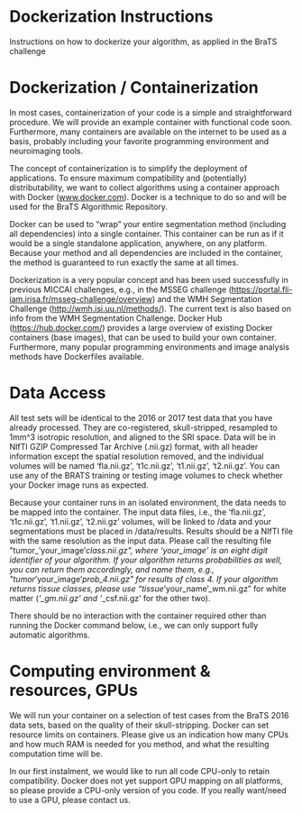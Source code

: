 # Dockerization Instructions
Instructions on how to dockerize your algorithm, as applied in the BraTS challenge

# Dockerization / Containerization
In most cases, containerization of your code is a simple and straightforward procedure. We will provide an example container with functional code soon. Furthermore, many containers are available on the internet to be used as a basis, probably including your favorite programming environment and neuroimaging tools.

The concept of containerization is to simplify the deployment of applications. To ensure maximum compatibility and (potentially) distributability, we want to collect algorithms using a container approach with Docker (www.docker.com). Docker is a technique to do so and will be used for the BraTS Algorithmic Repository.

Docker can be used to “wrap” your entire segmentation method (including all dependencies) into a single container. This container can be run as if it would be a single standalone application, anywhere, on any platform. Because your method and all dependencies are included in the container, the method is guaranteed to run exactly the same at all times.

Dockerization is a very popular concept and has been used successfully in previous MICCAI challenges, e.g., in the MSSEG challenge (https://portal.fli-iam.irisa.fr/msseg-challenge/overview) and the WMH Segmentation Challenge (http://wmh.isi.uu.nl/methods/). The current text is also based on info from the WMH Segmentation Challenge. Docker Hub (https://hub.docker.com/) provides a large overview of existing Docker containers (base images), that can be used to build your own container. Furthermore, many popular programming environments and image analysis methods have Dockerfiles available.

# Data Access
All test sets will be identical to the 2016 or 2017 test data that you have already processed. They are co-registered, skull-stripped, resampled to 1mm^3 isotropic resolution, and aligned to the SRI space. Data will be in NIfTI GZIP Compressed Tar Archive (.nii.gz) format, with all header information except the spatial resolution removed, and the individual volumes will be named ‘fla.nii.gz’, ‘t1c.nii.gz’, ‘t1.nii.gz’, ‘t2.nii.gz’. You can use any of the BRATS training or testing image volumes to check whether your Docker image runs as expected.

Because your container runs in an isolated environment, the data needs to be mapped into the container. The input data files, i.e., the ‘fla.nii.gz’, ‘t1c.nii.gz’, ‘t1.nii.gz’, ‘t2.nii.gz’ volumes, will be linked to /data and your segmentations must be placed in /data/results. Results should be a NIfTI file with the same resolution as the input data. Please call the resulting file "tumor_’your_image’_class.nii.gz", where ‘your_image’ is an eight digit identifier of your algorithm. If your algorithm returns probabilities as well, you can return them accordingly, and name them, e.g., "tumor_’your_image’_prob_4.nii.gz" for results of class 4. If your algorithm returns tissue classes, please use “tissue_’your_name’_wm.nii.gz” for white matter (*‘_gm.nii.gz’ and ‘*_csf.nii.gz’ for the other two).

There should be no interaction with the container required other than running the Docker command below, i.e., we can only support fully automatic algorithms.

# Computing environment & resources, GPUs
We will run your container on a selection of test cases from the BraTS 2016 data sets, based on the quality of their skull-stripping. Docker can set resource limits on containers. Please give us an indication how many CPUs and how much RAM is needed for you method, and what the resulting computation time will be.

In our first instalment, we would like to run all code CPU-only to retain compatibility. Docker does not yet support GPU mapping on all platforms, so please provide a CPU-only version of you code. If you really want/need to use a GPU, please contact us.

